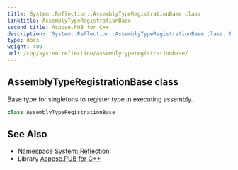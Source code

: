```yaml
---
title: System::Reflection::AssemblyTypeRegistrationBase class
linktitle: AssemblyTypeRegistrationBase
second_title: Aspose.PUB for C++
description: 'System::Reflection::AssemblyTypeRegistrationBase class. Base type for singletons to register type in executing assembly in C++.'
type: docs
weight: 400
url: /cpp/system.reflection/assemblytyperegistrationbase/
---
```

## AssemblyTypeRegistrationBase class


Base type for singletons to register type in executing assembly.

```cpp
class AssemblyTypeRegistrationBase
```

## See Also

* Namespace [System::Reflection](../)
* Library [Aspose.PUB for C++](../../)
